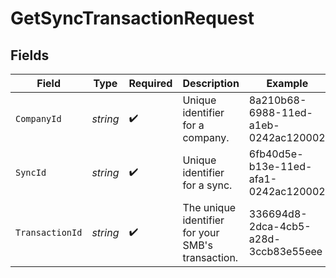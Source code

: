 # GetSyncTransactionRequest


## Fields

| Field                                             | Type                                              | Required                                          | Description                                       | Example                                           |
| ------------------------------------------------- | ------------------------------------------------- | ------------------------------------------------- | ------------------------------------------------- | ------------------------------------------------- |
| `CompanyId`                                       | *string*                                          | :heavy_check_mark:                                | Unique identifier for a company.                  | 8a210b68-6988-11ed-a1eb-0242ac120002              |
| `SyncId`                                          | *string*                                          | :heavy_check_mark:                                | Unique identifier for a sync.                     | 6fb40d5e-b13e-11ed-afa1-0242ac120002              |
| `TransactionId`                                   | *string*                                          | :heavy_check_mark:                                | The unique identifier for your SMB's transaction. | 336694d8-2dca-4cb5-a28d-3ccb83e55eee              |